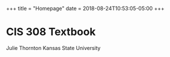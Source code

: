 +++
title = "Homepage"
date = 2018-08-24T10:53:05-05:00
+++

# CIS 308 Textbook

Julie Thornton
Kansas State University